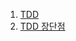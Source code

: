 1. [TDD](https://github.com/ckdqja135/Typescript-restful-starter/blob/master/mdfile/Go/2020-10-14/TDD.md)
2. [TDD 장단점](https://github.com/ckdqja135/Typescript-restful-starter/blob/master/mdfile/Go/2020-10-14/TDD%EC%9D%98%20%EC%9E%A5%EB%8B%A8%EC%A0%90.md)
